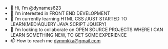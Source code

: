 - 👋 Hi, I’m @dynames623
- 👀 I’m interested in FRONT END DEVELOPMENT
- 🌱 I’m currently learning HTML CSS  /JUST STARTED TO LEARN(MEDIAQUERY JAVA SCRIPT JQUERY)
- 💞️ I’m looking to collaborate on OPEN SOURCE PROJECTS WHERE I CAN LEARN SOMETHING NEW, TO GET SOME EXPERIENCE
- 📫 How to reach me dymmkka@gmail.com

<!---
dynames623/dynames623 is a ✨ special ✨ repository because its `README.md` (this file) appears on your GitHub profile.
You can click the Preview link to take a look at your changes.
--->
